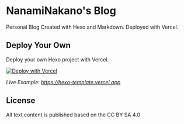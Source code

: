 # NanamiNakano's Blog

Personal Blog Created with Hexo and Markdown. Deployed with Vercel.

## Deploy Your Own

Deploy your own Hexo project with Vercel.

[![Deploy with Vercel](https://vercel.com/button)](https://vercel.com/new/clone?repository-url=https://github.com/vercel/vercel/tree/main/examples/hexo&template=hexo)

_Live Example: https://hexo-template.vercel.app_

## License

All text content is published based on the CC BY SA 4.0
